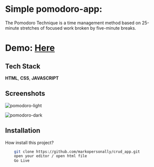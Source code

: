 # Simple pomodoro-app:

The Pomodoro Technique is a time management method based on 25-minute stretches of focused work broken by five-minute breaks. 

# Demo: [Here](https://pomodoro-timer-blush.vercel.app/)





## Tech Stack

**HTML**, **CSS**, **JAVASCRIPT** 


## Screenshots
![pomodoro-light](https://github.com/user-attachments/assets/18fcbf9b-131f-41ae-aeea-dbaad8423ae2)

![pomodoro-dark](https://github.com/user-attachments/assets/ff9dc35d-6342-426a-8c9c-f5c2b8c41149)

## Installation

How install this project?

```bash
    git clone https://github.com/markopersonally/crud_app.git
    open your editor / open html file
    Go Live
```
    
